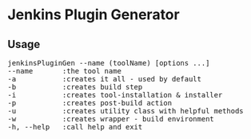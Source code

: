 # Jenkins Plugin Generator

## Usage
<pre>
jenkinsPluginGen --name (toolName) [options ...]  
--name       :the tool name  
-a           :creates it all - used by default  
-b           :creates build step 
-i           :creates tool-installation & installer   
-p           :creates post-build action  
-u           :creates utility class with helpful methods   
-w           :creates wrapper - build environment  
-h, --help   :call help and exit  
</p>

